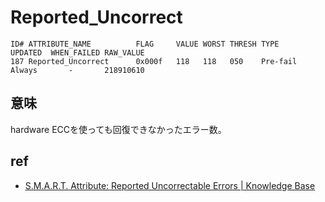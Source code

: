 # Reported_Uncorrect

```text
ID# ATTRIBUTE_NAME          FLAG     VALUE WORST THRESH TYPE      UPDATED  WHEN_FAILED RAW_VALUE
187 Reported_Uncorrect      0x000f   118   118   050    Pre-fail  Always       -       218910610
```

## 意味

hardware ECCを使っても回復できなかったエラー数。

## ref

 * [S.M.A.R.T. Attribute: Reported Uncorrectable Errors | Knowledge Base](http://kb.acronis.com/content/9122)